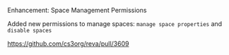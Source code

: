 Enhancement: Space Management Permissions

Added new permissions to manage spaces: `manage space properties` and `disable spaces`

https://github.com/cs3org/reva/pull/3609
